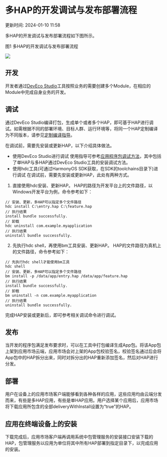 # 多HAP的开发调试与发布部署流程

更新时间: 2024-01-10 11:58

多HAP的开发调试与发布部署流程如下图所示。

图1 多HAP的开发调试与发布部署流程

![](https://alliance-communityfile-drcn.dbankcdn.com/FileServer/getFile/cmtyPub/011/111/111/0000000000011111111.20231204103834.31470900938453056895401798067916:50001231000000:2800:EE865A0B97077351C1822146D29C2E4CC71770B38B6B2D3D54775D935F466879.png?needInitFileName=true?needInitFileName=true?needInitFileName=true?needInitFileName=true)

## 开发

开发者通过[DevEco Studio](https://developer.harmonyos.com/cn/develop/deveco-studio)工具按照业务的需要创建多个Module，在相应的Module中完成自身业务的开发。

## 调试

通过DevEco Studio编译打包，生成单个或者多个HAP，即可基于HAP进行调试。如需根据不同的部署环境、目标人群、运行环境等，将同一个HAP定制编译为不同版本，请参见[定制编译指导](https://developer.harmonyos.com/cn/docs/documentation/doc-guides-V3/customized-multi-targets-and-products-0000001430013853-V3?catalogVersion=V3)。

在调试前，需要先安装或更新HAP，以下介绍具体做法。

* 使用DevEco Studio进行调试
  使用指导可参考[应用程序包调试方法](https://developer.harmonyos.com/cn/docs/documentation/doc-guides/ohos-debugging-and-running-0000001263040487#section10491183521520)，其中包括了单HAP与多HAP通过DevEco Studio工具的安装调试方法。
* 使用hdc工具(可通过HarmonyOS SDK获取，在SDK的toolchains目录下)进行调试
  在调试前，需要先安装或更新HAP，此处有两种方式。

1. 直接使用hdc安装、更新HAP。
HAP的路径为开发平台上的文件路径，以Windows开发平台为例，命令参考如下：

```
// 安装、更新，多HAP可以指定多个文件路径
hdc install C:\entry.hap C:\feature.hap
// 执行结果
install bundle successfully.
// 卸载
hdc uninstall com.example.myapplication
// 执行结果
uninstall bundle successfully.
```
2. 先执行hdc shell，再使用bm工具安装、更新HAP。
HAP的文件路径为真机上的文件路径，命令参考如下：

```
// 先执行hdc shell才能使用bm工具
hdc shell
// 安装、更新，多HAP可以指定多个文件路径
bm install -p /data/app/entry.hap /data/app/feature.hap
// 执行结果
install bundle successfully.
// 卸载
bm uninstall -n com.example.myapplication
// 执行结果
uninstall bundle successfully.
```

完成HAP安装或更新后，即可参考相关调试命令进行调试。

## 发布

当开发的程序包满足发布要求时，可以在工具中打包编译生成App包。将该App包上架到应用市场云端，应用市场会对上架的App包校验签名，校验签名通过后会将App包中的HAP拆分出来，同时对拆分出的HAP重新添加签名，然后对HAP进行分发。

## 部署

用户在设备上的应用市场客户端能够看到各种各样的应用，这些应用均由云端分发而来，有些是多HAP应用，有些是单HAP应用。用户选择某个应用后，应用市场将下载应用所包含的全部deliveryWithInstall设置为“true”的HAP。

## 应用在终端设备上的安装

下载完成后，应用市场客户端再调用系统中包管理服务的安装接口安装下载的HAP，包管理服务以应用为单位将其中所有HAP部署到指定目录下，以完成应用的安装。

